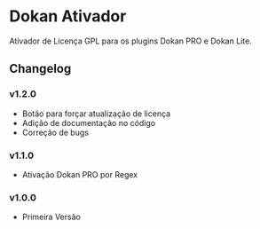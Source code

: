 
# Dokan Ativador

Ativador de Licença GPL para os plugins Dokan PRO e Dokan Lite.


## Changelog

### v1.2.0
- Botão para forçar atualização de licença
- Adição de documentação no código
- Correção de bugs

### v1.1.0
- Ativação Dokan PRO por Regex

### v1.0.0
- Primeira Versão